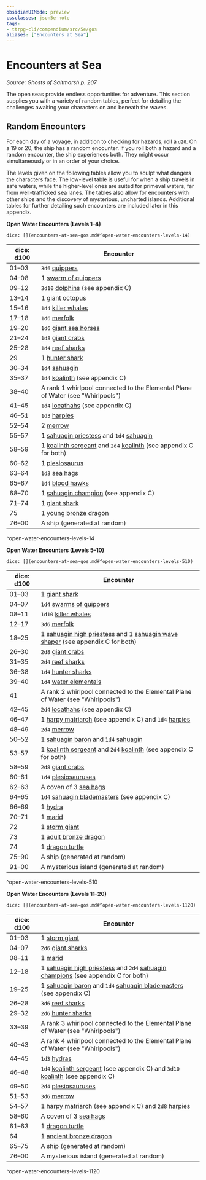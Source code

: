 ```yaml
---
obsidianUIMode: preview
cssclasses: json5e-note
tags:
- ttrpg-cli/compendium/src/5e/gos
aliases: ["Encounters at Sea"]
---
```

# Encounters at Sea
*Source: Ghosts of Saltmarsh p. 207* 

The open seas provide endless opportunities for adventure. This section supplies you with a variety of random tables, perfect for detailing the challenges awaiting your characters on and beneath the waves.

## Random Encounters

For each day of a voyage, in addition to checking for hazards, roll a `d20`. On a 19 or 20, the ship has a random encounter. If you roll both a hazard and a random encounter, the ship experiences both. They might occur simultaneously or in an order of your choice.

The levels given on the following tables allow you to sculpt what dangers the characters face. The low-level table is useful for when a ship travels in safe waters, while the higher-level ones are suited for primeval waters, far from well-trafficked sea lanes. The tables also allow for encounters with other ships and the discovery of mysterious, uncharted islands. Additional tables for further detailing such encounters are included later in this appendix.

**Open Water Encounters (Levels 1–4)**

`dice: [](encounters-at-sea-gos.md#^open-water-encounters-levels-14)`

| dice: d100 | Encounter |
|------------|-----------|
| 01–03 | `3d6` [quippers](2-Mechanics/CLI/bestiary/beast/piranha-xmm.md) |
| 04–08 | 1 [swarm of quippers](2-Mechanics/CLI/bestiary/beast/swarm-of-piranhas-xmm.md) |
| 09–12 | `3d10` [dolphins](2-Mechanics/CLI/bestiary/beast/dolphin-vgm.md) (see appendix C) |
| 13–14 | 1 [giant octopus](2-Mechanics/CLI/bestiary/beast/giant-octopus-xmm.md) |
| 15–16 | `1d4` [killer whales](2-Mechanics/CLI/bestiary/beast/killer-whale-xmm.md) |
| 17–18 | `1d6` [merfolk](2-Mechanics/CLI/bestiary/elemental/merfolk-skirmisher-xmm.md) |
| 19–20 | `1d6` [giant sea horses](2-Mechanics/CLI/bestiary/beast/giant-seahorse-xmm.md) |
| 21–24 | `1d8` [giant crabs](2-Mechanics/CLI/bestiary/beast/giant-crab-xmm.md) |
| 25–28 | `1d4` [reef sharks](2-Mechanics/CLI/bestiary/beast/reef-shark-xmm.md) |
| 29 | 1 [hunter shark](2-Mechanics/CLI/bestiary/beast/hunter-shark-xmm.md) |
| 30–34 | `1d4` [sahuagin](2-Mechanics/CLI/bestiary/fiend/sahuagin-warrior-xmm.md) |
| 35–37 | `1d4` [koalinth](2-Mechanics/CLI/bestiary/humanoid/koalinth-gos.md) (see appendix C) |
| 38–40 | A rank 1 whirlpool connected to the Elemental Plane of Water (see "Whirlpools") |
| 41–45 | `1d4` [locathahs](2-Mechanics/CLI/bestiary/humanoid/locathah-gos.md) (see appendix C) |
| 46–51 | `1d3` [harpies](2-Mechanics/CLI/bestiary/monstrosity/harpy-xmm.md) |
| 52–54 | 2 [merrow](2-Mechanics/CLI/bestiary/monstrosity/merrow-xmm.md) |
| 55–57 | 1 [sahuagin priestess](2-Mechanics/CLI/bestiary/fiend/sahuagin-priest-xmm.md) and `1d4` [sahuagin](2-Mechanics/CLI/bestiary/fiend/sahuagin-warrior-xmm.md) |
| 58–59 | 1 [koalinth sergeant](2-Mechanics/CLI/bestiary/humanoid/koalinth-sergeant-gos.md) and `2d4` [koalinth](2-Mechanics/CLI/bestiary/humanoid/koalinth-gos.md) (see appendix C for both) |
| 60–62 | 1 [plesiosaurus](2-Mechanics/CLI/bestiary/beast/plesiosaurus-xmm.md) |
| 63–64 | `1d3` [sea hags](2-Mechanics/CLI/bestiary/fey/sea-hag-xmm.md) |
| 65–67 | `1d4` [blood hawks](2-Mechanics/CLI/bestiary/beast/blood-hawk-xmm.md) |
| 68–70 | 1 [sahuagin champion](2-Mechanics/CLI/bestiary/humanoid/sahuagin-champion-gos.md) (see appendix C) |
| 71–74 | 1 [giant shark](2-Mechanics/CLI/bestiary/beast/giant-shark-xmm.md) |
| 75 | 1 [young bronze dragon](2-Mechanics/CLI/bestiary/dragon/young-bronze-dragon-xmm.md) |
| 76–00 | A ship (generated at random) |
^open-water-encounters-levels-14

**Open Water Encounters (Levels 5–10)**

`dice: [](encounters-at-sea-gos.md#^open-water-encounters-levels-510)`

| dice: d100 | Encounter |
|------------|-----------|
| 01–03 | 1 [giant shark](2-Mechanics/CLI/bestiary/beast/giant-shark-xmm.md) |
| 04–07 | `1d4` [swarms of quippers](2-Mechanics/CLI/bestiary/beast/swarm-of-piranhas-xmm.md) |
| 08–11 | `1d10` [killer whales](2-Mechanics/CLI/bestiary/beast/killer-whale-xmm.md) |
| 12–17 | `3d6` [merfolk](2-Mechanics/CLI/bestiary/elemental/merfolk-skirmisher-xmm.md) |
| 18–25 | 1 [sahuagin high priestess](2-Mechanics/CLI/bestiary/humanoid/sahuagin-high-priestess-gos.md) and 1 [sahuagin wave shaper](2-Mechanics/CLI/bestiary/humanoid/sahuagin-wave-shaper-gos.md) (see appendix C for both) |
| 26–30 | `2d8` [giant crabs](2-Mechanics/CLI/bestiary/beast/giant-crab-xmm.md) |
| 31–35 | `2d4` [reef sharks](2-Mechanics/CLI/bestiary/beast/reef-shark-xmm.md) |
| 36–38 | `1d4` [hunter sharks](2-Mechanics/CLI/bestiary/beast/hunter-shark-xmm.md) |
| 39–40 | `1d4` [water elementals](2-Mechanics/CLI/bestiary/elemental/water-elemental-xmm.md) |
| 41 | A rank 2 whirlpool connected to the Elemental Plane of Water (see "Whirlpools") |
| 42–45 | `2d4` [locathahs](2-Mechanics/CLI/bestiary/humanoid/locathah-gos.md) (see appendix C) |
| 46–47 | 1 [harpy matriarch](2-Mechanics/CLI/bestiary/monstrosity/harpy-matriarch-gos.md) (see appendix C) and `1d4` [harpies](2-Mechanics/CLI/bestiary/monstrosity/harpy-xmm.md) |
| 48–49 | `2d4` [merrow](2-Mechanics/CLI/bestiary/monstrosity/merrow-xmm.md) |
| 50–52 | 1 [sahuagin baron](2-Mechanics/CLI/bestiary/fiend/sahuagin-baron-xmm.md) and `1d4` [sahuagin](2-Mechanics/CLI/bestiary/fiend/sahuagin-warrior-xmm.md) |
| 53–57 | 1 [koalinth sergeant](2-Mechanics/CLI/bestiary/humanoid/koalinth-sergeant-gos.md) and `2d4` [koalinth](2-Mechanics/CLI/bestiary/humanoid/koalinth-gos.md) (see appendix C for both) |
| 58–59 | `2d8` [giant crabs](2-Mechanics/CLI/bestiary/beast/giant-crab-xmm.md) |
| 60–61 | `1d4` [plesiosauruses](2-Mechanics/CLI/bestiary/beast/plesiosaurus-xmm.md) |
| 62–63 | A coven of 3 [sea hags](2-Mechanics/CLI/bestiary/fey/sea-hag-xmm.md) |
| 64–65 | `1d4` [sahuagin blademasters](2-Mechanics/CLI/bestiary/humanoid/sahuagin-blademaster-gos.md) (see appendix C) |
| 66–69 | 1 [hydra](2-Mechanics/CLI/bestiary/monstrosity/hydra-xmm.md) |
| 70–71 | 1 [marid](2-Mechanics/CLI/bestiary/elemental/marid-xmm.md) |
| 72 | 1 [storm giant](2-Mechanics/CLI/bestiary/giant/storm-giant-xmm.md) |
| 73 | 1 [adult bronze dragon](2-Mechanics/CLI/bestiary/dragon/adult-bronze-dragon-xmm.md) |
| 74 | 1 [dragon turtle](2-Mechanics/CLI/bestiary/dragon/dragon-turtle-xmm.md) |
| 75–90 | A ship (generated at random) |
| 91–00 | A mysterious island (generated at random) |
^open-water-encounters-levels-510

**Open Water Encounters (Levels 11–20)**

`dice: [](encounters-at-sea-gos.md#^open-water-encounters-levels-1120)`

| dice: d100 | Encounter |
|------------|-----------|
| 01–03 | 1 [storm giant](2-Mechanics/CLI/bestiary/giant/storm-giant-xmm.md) |
| 04–07 | `2d6` [giant sharks](2-Mechanics/CLI/bestiary/beast/giant-shark-xmm.md) |
| 08–11 | 1 [marid](2-Mechanics/CLI/bestiary/elemental/marid-xmm.md) |
| 12–18 | 1 [sahuagin high priestess](2-Mechanics/CLI/bestiary/humanoid/sahuagin-high-priestess-gos.md) and `2d4` [sahuagin champions](2-Mechanics/CLI/bestiary/humanoid/sahuagin-champion-gos.md) (see appendix C for both) |
| 19–25 | 1 [sahuagin baron](2-Mechanics/CLI/bestiary/fiend/sahuagin-baron-xmm.md) and `1d4` [sahuagin blademasters](2-Mechanics/CLI/bestiary/humanoid/sahuagin-blademaster-gos.md) (see appendix C) |
| 26–28 | `3d6` [reef sharks](2-Mechanics/CLI/bestiary/beast/reef-shark-xmm.md) |
| 29–32 | `2d6` [hunter sharks](2-Mechanics/CLI/bestiary/beast/hunter-shark-xmm.md) |
| 33–39 | A rank 3 whirlpool connected to the Elemental Plane of Water (see "Whirlpools") |
| 40–43 | A rank 4 whirlpool connected to the Elemental Plane of Water (see "Whirlpools") |
| 44–45 | `1d3` [hydras](2-Mechanics/CLI/bestiary/monstrosity/hydra-xmm.md) |
| 46–48 | `1d4` [koalinth sergeant](2-Mechanics/CLI/bestiary/humanoid/koalinth-sergeant-gos.md) (see appendix C) and `3d10` [koalinth](2-Mechanics/CLI/bestiary/humanoid/koalinth-gos.md) (see appendix C) |
| 49–50 | `2d4` [plesiosauruses](2-Mechanics/CLI/bestiary/beast/plesiosaurus-xmm.md) |
| 51–53 | `3d6` [merrow](2-Mechanics/CLI/bestiary/monstrosity/merrow-xmm.md) |
| 54–57 | 1 [harpy matriarch](2-Mechanics/CLI/bestiary/monstrosity/harpy-matriarch-gos.md) (see appendix C) and `2d8` [harpies](2-Mechanics/CLI/bestiary/monstrosity/harpy-xmm.md) |
| 58–60 | A coven of 3 [sea hags](2-Mechanics/CLI/bestiary/fey/sea-hag-xmm.md) |
| 61–63 | 1 [dragon turtle](2-Mechanics/CLI/bestiary/dragon/dragon-turtle-xmm.md) |
| 64 | 1 [ancient bronze dragon](2-Mechanics/CLI/bestiary/dragon/ancient-bronze-dragon-xmm.md) |
| 65–75 | A ship (generated at random) |
| 76–00 | A mysterious island (generated at random) |
^open-water-encounters-levels-1120